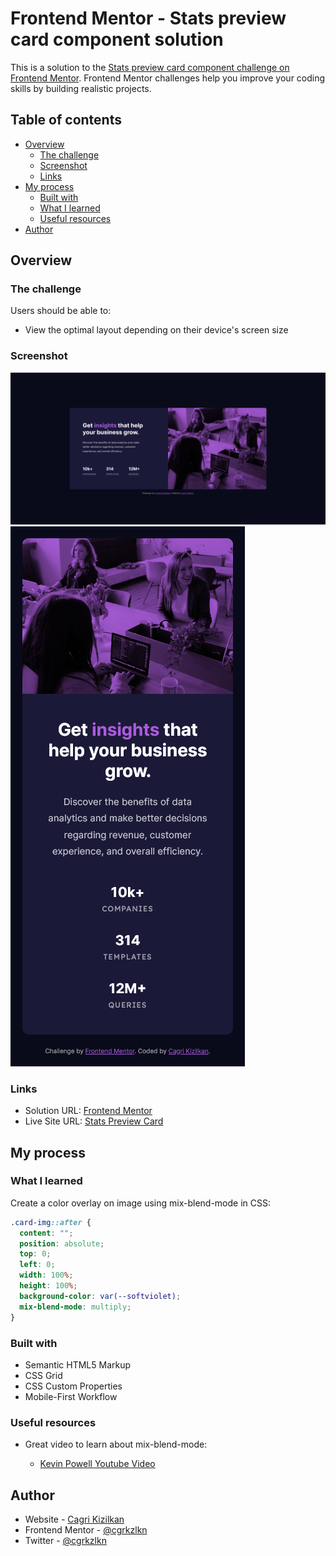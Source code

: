 # Frontend Mentor - Stats preview card component solution

This is a solution to the [Stats preview card component challenge on Frontend Mentor](https://www.frontendmentor.io/challenges/stats-preview-card-component-8JqbgoU62). Frontend Mentor challenges help you improve your coding skills by building realistic projects.

## Table of contents

- [Overview](#overview)
  - [The challenge](#the-challenge)
  - [Screenshot](#screenshot)
  - [Links](#links)
- [My process](#my-process)
  - [Built with](#built-with)
  - [What I learned](#what-i-learned)
  - [Useful resources](#useful-resources)
- [Author](#author)

## Overview

### The challenge

Users should be able to:

- View the optimal layout depending on their device's screen size

### Screenshot

![](./images/screenshot-desktop.png)
![](./images/screenshot-mobile.png)

### Links

- Solution URL: [Frontend Mentor](https://www.frontendmentor.io/solutions/stats-preview-card-using-css-grid-and-mobilefirst-workflow-It3EMExBeC)
- Live Site URL: [Stats Preview Card](https://cgrkzlkn.github.io/stats-preview-card/)

## My process

### What I learned

Create a color overlay on image using mix-blend-mode in CSS:

```css
.card-img::after {
  content: "";
  position: absolute;
  top: 0;
  left: 0;
  width: 100%;
  height: 100%;
  background-color: var(--softviolet);
  mix-blend-mode: multiply;
}
```

### Built with

- Semantic HTML5 Markup
- CSS Grid
- CSS Custom Properties
- Mobile-First Workflow

### Useful resources

- Great video to learn about mix-blend-mode:

  - [Kevin Powell Youtube Video](https://youtu.be/TAA89nkEuhw)

## Author

- Website - [Cagri Kizilkan](https://cagrikizilkan.com)
- Frontend Mentor - [@cgrkzlkn](https://www.frontendmentor.io/profile/cgrkzlkn)
- Twitter - [@cgrkzlkn](https://www.twitter.com/cgrkzlkn)

